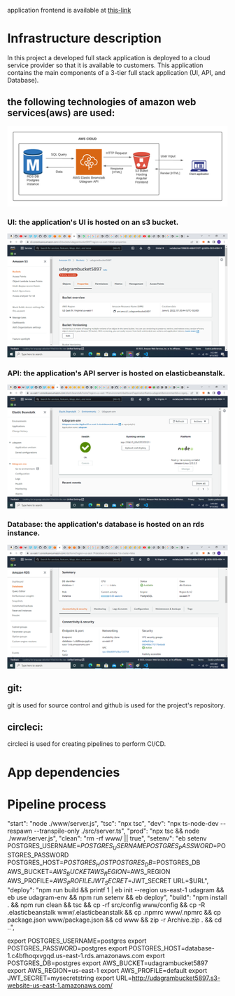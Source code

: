 application frontend is available at [this-link](http://udagrambucket5897.s3-website-us-east-1.amazonaws.com/)

# Infrastructure description
In this project a developed full stack application is deployed to a cloud service provider so that it is available to customers. This application contains the main components of a 3-tier full stack application (UI, API, and Database).

## the following technologies of amazon web services(aws) are used:

![udagram](udagram-api-hosting.png)


### UI: the application's UI is hosted on an s3 bucket.
![frontend-bucket](AWS-s3-frontend-bucket.png)

### API: the application's API server is hosted on elasticbeanstalk.
![backend](AWS-elasticbeanstalk.png)

### Database: the application's database is hosted on an rds instance.
![database](AWS-rds-postgress-database.png)

## git:
git is used for source control and github is used for the project's repository.
## circleci:
circleci is used for creating pipelines to perform CI/CD.

# App dependencies

# Pipeline process
 "start": "node ./www/server.js",
    "tsc": "npx tsc",
    "dev": "npx ts-node-dev --respawn --transpile-only ./src/server.ts",
    "prod": "npx tsc && node ./www/server.js",
    "clean": "rm -rf www/ || true",
    "setenv": "eb setenv POSTGRES_USERNAME=$POSTGRES_USERNAME  POSTGRES_PASSWORD=$POSTGRES_PASSWORD POSTGRES_HOST=$POSTGRES_HOST POSTGRES_DB=$POSTGRES_DB AWS_BUCKET=$AWS_BUCKET AWS_REGION=$AWS_REGION AWS_PROFILE=$AWS_PROFILE JWT_SECRET=$JWT_SECRET URL=$URL",
    "deploy": "npm run build && printf 1 | eb init --region us-east-1 udagram && eb use udagram-env && npm run setenv && eb deploy",
    "build": "npm install . && npm run clean && tsc && cp -rf src/config www/config && cp -R .elasticbeanstalk www/.elasticbeanstalk && cp .npmrc www/.npmrc && cp package.json www/package.json && cd www && zip -r Archive.zip . && cd ..",

 
export POSTGRES_USERNAME=postgres
export POSTGRES_PASSWORD=postgres
export POSTGRES_HOST=database-1.c4bfhoqxvgqd.us-east-1.rds.amazonaws.com
export POSTGRES_DB=postgres
export AWS_BUCKET=udagrambucket5897
export AWS_REGION=us-east-1
export AWS_PROFILE=default
export JWT_SECRET=mysecretstring
export URL=http://udagrambucket5897.s3-website-us-east-1.amazonaws.com/
 
